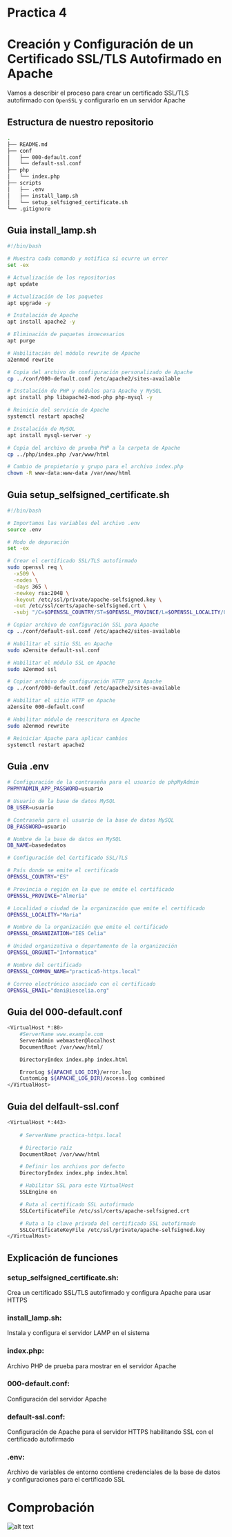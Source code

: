 # Practica 4
# Creación y Configuración de un Certificado SSL/TLS Autofirmado en Apache
Vamos a describir el proceso para crear un certificado SSL/TLS autofirmado con `OpenSSL` y configurarlo en un servidor Apache
## Estructura de nuestro repositorio

``` bash
.
├── README.md
├── conf
│   ├── 000-default.conf
│   └── default-ssl.conf
├── php
│   └── index.php
├── scripts
│   ├── .env
│   ├── install_lamp.sh
│   └── setup_selfsigned_certificate.sh
└── .gitignore

 ```

## Guia install_lamp.sh

```bash
#!/bin/bash

# Muestra cada comando y notifica si ocurre un error
set -ex

# Actualización de los repositorios
apt update

# Actualización de los paquetes
apt upgrade -y

# Instalación de Apache
apt install apache2 -y

# Eliminación de paquetes innecesarios
apt purge

# Habilitación del módulo rewrite de Apache
a2enmod rewrite

# Copia del archivo de configuración personalizado de Apache
cp ../conf/000-default.conf /etc/apache2/sites-available

# Instalación de PHP y módulos para Apache y MySQL
apt install php libapache2-mod-php php-mysql -y

# Reinicio del servicio de Apache
systemctl restart apache2

# Instalación de MySQL
apt install mysql-server -y

# Copia del archivo de prueba PHP a la carpeta de Apache
cp ../php/index.php /var/www/html

# Cambio de propietario y grupo para el archivo index.php
chown -R www-data:www-data /var/www/html
``` 

## Guia setup_selfsigned_certificate.sh

``` bash
#!/bin/bash

# Importamos las variables del archivo .env
source .env

# Modo de depuración
set -ex

# Crear el certificado SSL/TLS autofirmado
sudo openssl req \
  -x509 \
  -nodes \
  -days 365 \
  -newkey rsa:2048 \
  -keyout /etc/ssl/private/apache-selfsigned.key \
  -out /etc/ssl/certs/apache-selfsigned.crt \
  -subj "/C=$OPENSSL_COUNTRY/ST=$OPENSSL_PROVINCE/L=$OPENSSL_LOCALITY/O=$OPENSSL_ORGANIZATION/OU=$OPENSSL_ORGUNIT/CN=$OPENSSL_COMMON_NAME/emailAddress=$OPENSSL_EMAIL"

# Copiar archivo de configuración SSL para Apache
cp ../conf/default-ssl.conf /etc/apache2/sites-available

# Habilitar el sitio SSL en Apache
sudo a2ensite default-ssl.conf

# Habilitar el módulo SSL en Apache
sudo a2enmod ssl

# Copiar archivo de configuración HTTP para Apache
cp ../conf/000-default.conf /etc/apache2/sites-available

# Habilitar el sitio HTTP en Apache
a2ensite 000-default.conf

# Habilitar módulo de reescritura en Apache
sudo a2enmod rewrite

# Reiniciar Apache para aplicar cambios
systemctl restart apache2
```

## Guia .env

``` bash
# Configuración de la contraseña para el usuario de phpMyAdmin
PHPMYADMIN_APP_PASSWORD=usuario

# Usuario de la base de datos MySQL
DB_USER=usuario

# Contraseña para el usuario de la base de datos MySQL
DB_PASSWORD=usuario

# Nombre de la base de datos en MySQL
DB_NAME=basededatos

# Configuración del Certificado SSL/TLS

# País donde se emite el certificado 
OPENSSL_COUNTRY="ES"

# Provincia o región en la que se emite el certificado
OPENSSL_PROVINCE="Almeria"

# Localidad o ciudad de la organización que emite el certificado
OPENSSL_LOCALITY="Maria"

# Nombre de la organización que emite el certificado
OPENSSL_ORGANIZATION="IES Celia"

# Unidad organizativa o departamento de la organización
OPENSSL_ORGUNIT="Informatica"

# Nombre del certificado 
OPENSSL_COMMON_NAME="practica5-https.local"

# Correo electrónico asociado con el certificado
OPENSSL_EMAIL="dani@iescelia.org"

```

## Guia del 000-default.conf
``` bash
<VirtualHost *:80>
    #ServerName www.example.com
    ServerAdmin webmaster@localhost
    DocumentRoot /var/www/html/

    DirectoryIndex index.php index.html

    ErrorLog ${APACHE_LOG_DIR}/error.log
    CustomLog ${APACHE_LOG_DIR}/access.log combined
</VirtualHost>
```

## Guia del delfault-ssl.conf

``` bash
<VirtualHost *:443>
   
    # ServerName practica-https.local

    # Directorio raíz 
    DocumentRoot /var/www/html

    # Definir los archivos por defecto 
    DirectoryIndex index.php index.html

    # Habilitar SSL para este VirtualHost
    SSLEngine on

    # Ruta al certificado SSL autofirmado
    SSLCertificateFile /etc/ssl/certs/apache-selfsigned.crt

    # Ruta a la clave privada del certificado SSL autofirmado
    SSLCertificateKeyFile /etc/ssl/private/apache-selfsigned.key
</VirtualHost>
```

## Explicación de funciones
### setup_selfsigned_certificate.sh: 
Crea un certificado SSL/TLS autofirmado y configura Apache para usar HTTPS
### install_lamp.sh:
Instala y configura el servidor LAMP en el sistema
### index.php: 
Archivo PHP de prueba para mostrar en el servidor Apache
### 000-default.conf: 
Configuración del servidor Apache 
### default-ssl.conf: 
Configuración de Apache para el servidor HTTPS habilitando SSL con el certificado autofirmado
### .env:
 Archivo de variables de entorno contiene credenciales de la base de datos y configuraciones para el certificado SSL

 # Comprobación
 ![alt text](image.png)

 